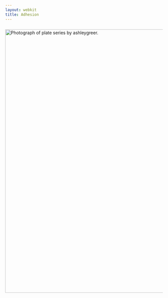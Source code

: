 ```yaml
---
layout: webkit
title: Adhesion
---
```


<div class="sixteen columns">
	<img src="http://dl.dropbox.com/u/15031981/Blog/plate.JPG" style="width:840px;display:block;margin:10px auto;" alt="Photograph of plate series by ashleygreer." />

	<h2 class="superglue">Superglue c. 70,000 BC</h2>
</div>